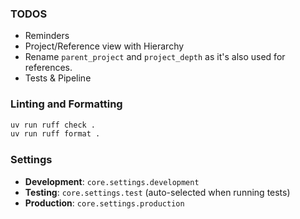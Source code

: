 ### TODOS
- Reminders
- Project/Reference view with Hierarchy
- Rename `parent_project` and `project_depth` as it's also used for references.
- Tests & Pipeline

### Linting and Formatting

```bash
uv run ruff check .
uv run ruff format .
```

### Settings

- **Development**: `core.settings.development`
- **Testing**: `core.settings.test` (auto-selected when running tests)
- **Production**: `core.settings.production`
